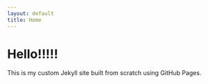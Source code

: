 ```yaml
---
layout: default
title: Home
---
```


# Hello!!!!!

This is my custom Jekyll site built from scratch using GitHub Pages.
